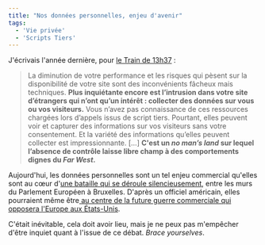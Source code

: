 ```yaml
---
title: "Nos données personnelles, enjeu d'avenir"
tags:
  - 'Vie privée'
  - 'Scripts Tiers'
---
```


J'écrivais l'année dernière, pour
[le Train de 13h37](http://letrainde13h37.fr/6/scripts-tiers-appels-induits-ne-perdez-pas-le-controle-de-votre-site/ '"Scripts tiers & appels induits : ne perdez pas le contrôle de votre site" ", LeTrainDe13h37')&nbsp;:

> La diminution de votre performance et les risques qui pèsent sur la
> disponibilité de votre site sont des inconvénients fâcheux mais techniques.
> **Plus inquiétante encore est l’intrusion dans votre site d’étrangers qui
> n’ont qu’un intérêt&nbsp;: collecter des données sur vous ou vos visiteurs.**
> Vous n’avez pas connaissance de ces ressources chargées lors d’appels issus de
> script tiers. Pourtant, elles peuvent voir et capturer des informations sur
> vos visiteurs sans votre consentement. Et la variété des informations qu’elles
> peuvent collecter est impressionnante. […] **C'est un *no man’s land* sur
> lequel l’absence de contrôle laisse libre champ à des comportements dignes
> du *Far West*.**

Aujourd'hui, les données personnelles sont un tel enjeu commercial qu'elles sont
au cœur
d'[une bataille qui se déroule silencieusement](http://www.zdnet.fr/actualites/donnees-personnelles-l-intense-lobbying-des-etats-unis-contre-le-projet-europeen-39786889.htm '"Données personnelles : l’intense lobbying des États-Unis contre le projet européen" ", ZDNet'),
entre les murs du Parlement Européen à Bruxelles. D'après un officiel américain,
elles pourraient même
être[ au centre de la future guerre commerciale qui opposera l'Europe aux États-Unis](http://www.wired.co.uk/news/archive/2013-02/01/eu-data-protection-us-trade-war '"EU data protection reform could start ').

C'était inévitable, cela doit avoir lieu, mais je ne peux pas m'empêcher d'être
inquiet quant à l'issue de ce débat. _Brace yourselves_.

&nbsp;

&nbsp;
